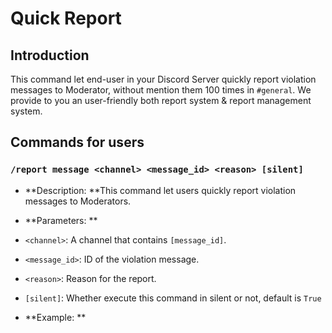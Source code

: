 # Quick Report

## Introduction

This command let end-user in your Discord Server quickly report violation messages to Moderator, without mention them 100 times in `#general`.
We provide to you an user-friendly both report system & report management system.

## Commands for users

### `/report message <channel> <message_id> <reason> [silent]`
- **Description: **This command let users quickly report violation messages to Moderators.
- **Parameters: **
 - `<channel>`: A channel that contains `[message_id]`.
 - `<message_id>`: ID of the violation message.
 - `<reason>`: Reason for the report.
 - `[silent]`: Whether execute this command in silent or not, default is `True`
 
- **Example: **